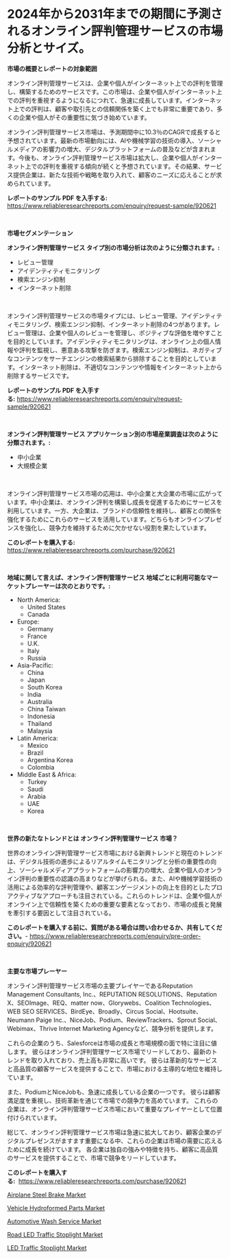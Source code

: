 <p><h1>2024年から2031年までの期間に予測されるオンライン評判管理サービスの市場分析とサイズ。</h1></p><p><strong>市場の概要とレポートの対象範囲</strong></p>
<p><p>オンライン評判管理サービスは、企業や個人がインターネット上での評判を管理し、構築するためのサービスです。この市場は、企業や個人がインターネット上での評判を重視するようになるにつれて、急速に成長しています。インターネット上での評判は、顧客や取引先との信頼関係を築く上でも非常に重要であり、多くの企業や個人がその重要性に気づき始めています。</p><p>オンライン評判管理サービス市場は、予測期間中に10.3％のCAGRで成長すると予想されています。最新の市場動向には、AIや機械学習の技術の導入、ソーシャルメディアの影響力の増大、デジタルプラットフォームの普及などが含まれます。今後も、オンライン評判管理サービス市場は拡大し、企業や個人がインターネット上での評判を重視する傾向が続くと予想されています。その結果、サービス提供企業は、新たな技術や戦略を取り入れて、顧客のニーズに応えることが求められています。</p></p>
<p><strong>レポートのサンプル PDF を入手する:</strong> <a href="https://www.reliableresearchreports.com/enquiry/request-sample/920621">https://www.reliableresearchreports.com/enquiry/request-sample/920621</a></p>
<p>&nbsp;</p>
<p><strong>市場セグメンテーション</strong></p>
<p><strong>オンライン評判管理サービス タイプ別の市場分析は次のように分類されます。:</strong></p>
<p><ul><li>レビュー管理</li><li>アイデンティティモニタリング</li><li>検索エンジン抑制</li><li>インターネット削除</li></ul></p>
<p>&nbsp;</p>
<p><p>オンライン評判管理サービスの市場タイプには、レビュー管理、アイデンティティモニタリング、検索エンジン抑制、インターネット削除の4つがあります。レビュー管理は、企業や個人のレビューを管理し、ポジティブな評価を増やすことを目的としています。アイデンティティモニタリングは、オンライン上の個人情報や評判を監視し、悪意ある攻撃を防ぎます。検索エンジン抑制は、ネガティブなコンテンツをサーチエンジンの検索結果から排除することを目的としています。インターネット削除は、不適切なコンテンツや情報をインターネット上から削除するサービスです。</p></p>
<p><strong>レポートのサンプル PDF を入手する:</strong>&nbsp;<a href="https://www.reliableresearchreports.com/enquiry/request-sample/920621">https://www.reliableresearchreports.com/enquiry/request-sample/920621</a></p>
<p>&nbsp;</p>
<p><strong> オンライン評判管理サービス アプリケーション別の市場産業調査は次のように分類されます。:</strong></p>
<p><ul><li>中小企業</li><li>大規模企業</li></ul></p>
<p>&nbsp;</p>
<p><p>オンライン評判管理サービス市場の応用は、中小企業と大企業の市場に広がっています。中小企業は、オンライン評判を構築し成長を促進するためにサービスを利用しています。一方、大企業は、ブランドの信頼性を維持し、顧客との関係を強化するためにこれらのサービスを活用しています。どちらもオンラインプレゼンスを強化し、競争力を維持するために欠かせない役割を果たしています。</p></p>
<p><strong>このレポートを購入する:</strong>&nbsp; <a href="https://www.reliableresearchreports.com/purchase/920621">https://www.reliableresearchreports.com/purchase/920621</a></p>
<p>&nbsp;</p>
<p><strong>地域に関して言えば、オンライン評判管理サービス 地域ごとに利用可能なマーケットプレーヤーは次のとおりです。:</strong></p>
<p><ul>
    <li>
        North America:
        <ul>
            <li>United States</li>
            <li>Canada</li>
        </ul>
    </li>
    <li>
        Europe:
        <ul>
            <li>Germany</li>
            <li>France</li>
            <li>U.K.</li>
            <li>Italy</li>
            <li>Russia</li>
        </ul>
    </li>
    <li>
        Asia-Pacific:
        <ul>
            <li>China</li>
            <li>Japan</li>
            <li>South Korea</li>
            <li>India</li>
            <li>Australia</li>
            <li>China Taiwan</li>
            <li>Indonesia</li>
            <li>Thailand</li>
            <li>Malaysia</li>
        </ul>
    </li>
    <li>
        Latin America:
        <ul>
            <li>Mexico</li>
            <li>Brazil</li>
            <li>Argentina Korea</li>
            <li>Colombia</li>
        </ul>
    </li>
    <li>
        Middle East & Africa:
        <ul>
            <li>Turkey</li>
            <li>Saudi</li>
            <li>Arabia</li>
            <li>UAE</li>
            <li>Korea</li>
        </ul>
    </li>
    </ul></p>
<p>&nbsp;</p>
<p><strong>世界の新たなトレンドとは オンライン評判管理サービス 市場？</strong></p>
<p><p>世界のオンライン評判管理サービス市場における新興トレンドと現在のトレンドは、デジタル技術の進歩によるリアルタイムモニタリングと分析の重要性の向上、ソーシャルメディアプラットフォームの影響力の増大、企業や個人のオンライン評判の重要性の認識の高まりなどが挙げられる。また、AIや機械学習技術の活用による効率的な評判管理や、顧客エンゲージメントの向上を目的としたプロアクティブなアプローチも注目されている。これらのトレンドは、企業や個人がオンライン上で信頼性を築くための重要な要素となっており、市場の成長と発展を牽引する要因として注目されている。</p></p>
<p><strong>このレポートを購入する前に、質問がある場合は問い合わせるか、共有してください。</strong>- <a href="https://www.reliableresearchreports.com/enquiry/pre-order-enquiry/920621">https://www.reliableresearchreports.com/enquiry/pre-order-enquiry/920621</a></p>
<p>&nbsp;</p>
<p><strong>主要な市場プレーヤー</strong></p>
<p><p>オンライン評判管理サービス市場の主要プレイヤーであるReputation Management Consultants, Inc.、REPUTATION RESOLUTIONS、Reputation X、SEOImage、REQ、matter now、Glorywebs、Coalition Technologies、WEB SEO SERVICES、BirdEye、Broadly、Circus Social、Hootsuite、Neumann Paige Inc.、NiceJob、Podium、ReviewTrackers、Sprout Social、Webimax、Thrive Internet Marketing Agencyなど、競争分析を提供します。</p><p>これらの企業のうち、Salesforceは市場の成長と市場規模の面で特に注目に値します。 彼らはオンライン評判管理サービス市場でリードしており、最新のトレンドを取り入れており、売上高も非常に高いです。 彼らは革新的なサービスと高品質の顧客サービスを提供することで、市場における主導的な地位を維持しています。</p><p>また、PodiumとNiceJobも、急速に成長している企業の一つです。 彼らは顧客満足度を重視し、技術革新を通じて市場での競争力を高めています。 これらの企業は、オンライン評判管理サービス市場において重要なプレイヤーとして位置付けられています。</p><p>総じて、オンライン評判管理サービス市場は急速に拡大しており、顧客企業のデジタルプレゼンスがますます重要になる中、これらの企業は市場の需要に応えるために成長を続けています。 各企業は独自の強みや特徴を持ち、顧客に高品質のサービスを提供することで、市場で競争をリードしています。</p></p>
<p><strong>このレポートを購入する:</strong>&nbsp;&nbsp;<a href="https://www.reliableresearchreports.com/purchase/920621">https://www.reliableresearchreports.com/purchase/920621</a></p>
<p><p><a href="https://github.com/timeliteaut/Market-Research-Report-List-1/blob/main/airplane-steel-brake-market.md">Airplane Steel Brake Market</a></p><p><a href="https://github.com/globismark/Market-Research-Report-List-2/blob/main/vehicle-hydroformed-parts-market.md">Vehicle Hydroformed Parts Market</a></p><p><a href="https://github.com/bobicer/Market-Research-Report-List-2/blob/main/automotive-wash-service-market.md">Automotive Wash Service Market</a></p><p><a href="https://github.com/nancykennedykellievqfqt2/Market-Research-Report-List-1/blob/main/road-led-traffic-stoplight-market.md">Road LED Traffic Stoplight Market</a></p><p><a href="https://github.com/seekum/Market-Research-Report-List-1/blob/main/led-traffic-stoplight-market.md">LED Traffic Stoplight Market</a></p></p>